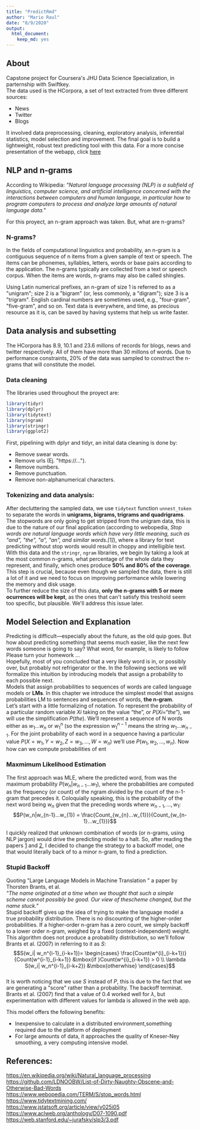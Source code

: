 ```yaml
---
title: "PredictRmd"
author: "Mario Raul"
date: "8/9/2020"
output:
  html_document:
    keep_md: yes
---
```




## About

Capstone project for Coursera's JHU Data Science Specialization, in parternship with Swiftkey.  
The data used is the HCorpora, a set of text extracted from three different sources:  
- News  
- Twitter  
- Blogs  
  
It involved  data preprocessing, cleaning, exploratory analysis, inferential statistics, model selection and improvement. The final goal is to build a lightweight, robust text predicting tool with this data. For a more concise presentation of the webapp, click [here]()

## NLP and n-grams

According to Wikipedia: *"Natural language processing (NLP) is a subfield of linguistics, computer science, and artificial intelligence concerned with the interactions between computers and human language, in particular how to program computers to process and analyze large amounts of natural language data."*  
  
For this proyect, an n-gram approach was taken. But, what are n-grams?  

### N-grams?
In the fields of computational linguistics and probability, an n-gram is a contiguous sequence of n items from a given sample of text or speech. The items can be phonemes, syllables, letters, words or base pairs according to the application. The n-grams typically are collected from a text or speech corpus. When the items are words, n-grams may also be called shingles.  

Using Latin numerical prefixes, an n-gram of size 1 is referred to as a "unigram"; size 2 is a "bigram" (or, less commonly, a "digram"); size 3 is a "trigram". English cardinal numbers are sometimes used, e.g., "four-gram", "five-gram", and so on.
Text data is everywhere, and time, as precious resource as it is, can be saved by having systems that help us write faster.  

##  Data analysis and subsetting  

The HCorpora has 8.9, 10.1 and 23.6 millons of records for blogs, news and twitter respectively. All of them have more than 30 millons of words. Due to performance constraints, 20% of the data was sampled to construct the n-grams that will constitute the model.  

### Data cleaning  

The libraries used throughout the proyect are:


```r
library(tidyr)
library(dplyr)
library(tidytext)
library(ngram)
library(stringr)
library(ggplot2)
```
First, pipelining with dplyr and tidyr, an inital data cleaning is done by:
- Remove swear words.  
- Remove urls (Ej. "https://...").  
- Remove numbers.  
- Remove punctuation.  
- Remove non-alphanumerical characters.

### Tokenizing and data analysis:  
After decluttering the sampled data, we use `tidytext` function `unnest_token` to separate the words in **unigrams, bigrams, trigrams and quadrigrams**. The stopwords are only going to get stripped from the unigram data, this is due to the nature of our final application (according to webopedia, *Stop words are natural language words which have very little meaning, such as "and", "the", "a", "an", and similar words.[1]*), where a library for text predicting without stop words would result in choppy and intelligible text.  
With this data and the `stringr`, `ngram` libraries, we begin by taking a look at the most common n-grams, what percentage of the whole data they represent, and finally, which ones produce **50% and 80% of the coverage**. This step is crucial, because even though we sampled the data, there is still a lot of it and we need to focus on improving performance while lowering the memory and disk usage.  
To further reduce the size of this data, **only the n-grams with 5 or more ocurrences will be kept**, as the ones that can't satisfy this treshold seem too specific, but plausible. We'll address this issue later.  

## Model Selection and Explanation  
Predicting is difficult—especially about the future, as the old quip goes. But how about predicting something that seems much easier, like the next few words someone is going to say? What word, for example, is likely to follow  
Please turn your homework ...  
Hopefully, most of you concluded that a very likely word is in, or possibly over,
but probably not refrigerator or the. In the following sections we will formalize
this intuition by introducing models that assign a probability to each possible next.  
Models that assign probabilities to sequences of words are called language models or **LMs**. In this chapter we introduce the simplest model that assigns probabilities LM to sentences and sequences of words, **the n-gram**.  
Let’s start with a little formalizing of notation. To represent the probability of a particular random variable $Xi$ taking on the value “the”, or $P(Xi = “the”)$, we will use
the simplification $P(the)$. We’ll represent a sequence of N words either as $w_1...w_{n}$ or $w_{1}^{n}$ (so the expression $w_{1}^{n-1}$ means the string $w_1...w_{n-1}$. For the joint probability of each word in a sequence having a particular value $P(X = w_1,Y = w_2,Z =w_3,...,W = w_n)$ we’ll use $P(w_1,w_2,...,w_n)$.
Now how can we compute probabilities of ent


### Maxmimum Likelihood Estimation  

The first approach was MLE, where the predicted word, from was the maximum probability $P(w_n|w_{n-1}...w_{1})$, where the probabilities are computed as the frequency (or count) of the ngram divided by the count of the n-1-gram that precedes it. Coloquially speaking, this is the probability of the next word being $w_n$ given that the preceding words where $w_{n-1}, ...,w_1$:  
$$P(w_n|w_{n-1}...w_{1}) = \frac{Count_{w_{n}...w_{1}}}{Count_{w_{n-1}...w_{1}}}$$

I quickly realized that unknown combination of words (or n-grams, using NLP jargon) would drive the predicting model to a halt. So, after reading the papers [1](https://web.stanford.edu/~jurafsky/slp3/3.pdf) and [2](https://www.aclweb.org/anthology/D07-1090.pdf), I decided to change the strategy to a backoff model, one that would literally back of to a minor n-gram, to find a prediction.  

### Stupid Backoff  

Quoting "Large Language Models in Machine Translation
" a paper by Thorsten Brants, et al.  
*"The name originated at a time when we thought that such a simple scheme cannot possibly be good. Our view of thescheme changed, but the name stuck."*  
Stupid backoff gives up the idea of trying to make the language
model a true probability distribution. There is no discounting of the higher-order probabilities. If a higher-order n-gram has a zero count, we simply backoff to a lower order n-gram, weighed by a fixed (context-independent) weight. This algorithm does not produce a probability distribution, so we’ll follow Brants et al. (2007) in referring to it as $S$:  
$$S(w_i| w_n^{i-1}_{i-k+1})= \begin{cases} \frac{Count(w^{i}_{i-k+1})}{Count(w^{i-1}_{i-k+1}} &\mbox{if }Count(w^{i}_{i-k+1}) > 0 \\ \lambda S(w_i| w_n^{i-1}_{i-k+2}) &\mbox{otherwhise} \end{cases}$$  
It is worth noticing that we use $S$ instead of $P$, this is due to the fact that we are generating a "score" rather than a probability. 
The backoff terminat. Brants et al. (2007) find that a value of 0.4 worked well for $\lambda$, but experimentation with different values for lambda is allowed in the web app.

This model offers the following benefits:  
- Inexpensive to calculate in a distributed environment,something required due to the platform of deployment  
- For large amounts of data, it approaches the quality of Kneser-Ney smoothing, a very computing intensive model.  

## References:  
https://en.wikipedia.org/wiki/Natural_language_processing  
https://github.com/LDNOOBW/List-of-Dirty-Naughty-Obscene-and-Otherwise-Bad-Words  
https://www.webopedia.com/TERM/S/stop_words.html  
https://www.tidytextmining.com/  
https://www.jstatsoft.org/article/view/v025i05  
https://www.aclweb.org/anthology/D07-1090.pdf  
https://web.stanford.edu/~jurafsky/slp3/3.pdf  
